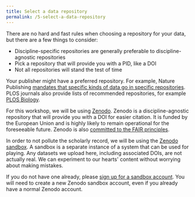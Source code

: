 ```yaml
---
title: Select a data repository
permalink: /5-select-a-data-repository
---
```


There are no hard and fast rules when choosing a repository for your data, but there are a few things to consider:

* Discipline-specific repositories are generally preferable to discipline-agnostic repositories
* Pick a repository that will provide you with a PID, like a DOI
* Not all repositories will stand the test of time

Your publisher might have a preferred repository. For example, Nature Publishing [mandates that specific kinds of data go in specific repositories](https://www.nature.com/nature-research/editorial-policies/reporting-standards#mandates-for-specific-datasets). PLOS journals also provide lists of recommended repositories, for example [PLOS Biology](https://journals.plos.org/plosbiology/s/recommended-repositories).

For this workshop, we will be using [Zenodo](https://zenodo.org/). Zenodo is a discipline-agnostic repository that will provide you with a DOI for
easier citation. It is funded by the European Union and is highly likely to remain operational for the foreseeable future. Zenodo is also [committed to the FAIR principles](https://about.zenodo.org/principles/).

In order to not pollute the scholarly record, we will be using the [Zenodo sandbox](https://sandbox.zenodo.org/). A sandbox is a separate instance
of a system that can be used for playing. Any datasets we upload here, including associated DOIs, are not actually real. We can experiment to our
hearts' content without worrying about making mistakes.

If you do not have one already, please [sign up for a sandbox account](https://sandbox.zenodo.org/signup/). You will need to create a new
Zenodo sandbox account, even if you already have a normal Zenodo account.
